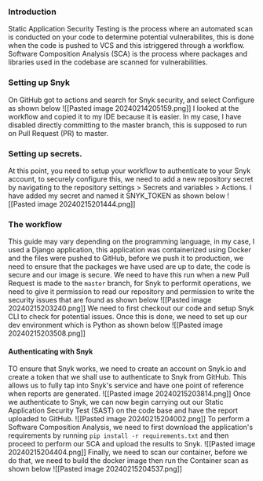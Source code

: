 ### Introduction
Static Application Security Testing is the process where an automated scan is conducted on your code to determine potential vulnerabilites, this is done when the code is pushed to VCS and this istriggered through a workflow.
Software Composition Analysis (SCA) is the process where packages and libraries used in the codebase are scanned for vulnerabilities.

### Setting up Snyk
On GitHub  got to actions and search for Snyk security, and select Configure as shown below
![[Pasted image 20240214205159.png]]
I looked at the workflow and copied it to my IDE because it is easier. In my case, I have disabled directly committing to the master branch, this is supposed to run on Pull Request (PR) to master.
### Setting up secrets.
At this point, you need to setup your workflow to authenticate to your Snyk account, to securely configure this, we need to add a new repository secret by navigating to the repository settings > Secrets and variables > Actions. I have added my secret and named it SNYK_TOKEN as shown below
![[Pasted image 20240215201444.png]]

### The workflow
This guide may vary depending on the programming language, in my case, I used a Django application, this application was containerized using Docker and the files were pushed to GitHub, before we push it to production, we need to ensure that the packages we have used are up to date, the code is secure and our image is secure.
We need to have this run when a new Pull Request is made to the `master` branch, for Snyk to performit operations, we need to give it permission to read our repository and permission to write the security issues that are found as shown below
![[Pasted image 20240215203240.png]]
We need to first checkout our code  and setup Snyk CLI to check for potential issues. Once this is done, we need to set up our dev environment which is Python as shown below
![[Pasted image 20240215203508.png]]
#### Authenticating with Snyk
TO ensure that Snyk works, we need to create an account on Snyk.io and create a token that we shall use to authenticate to Snyk from GitHub. This allows us to fully tap into Snyk's service and have one point of reference when reports are generated.
![[Pasted image 20240215203814.png]]
Once we authenticate to Snyk, we can now begin carrying out our Static Application Security Test (SAST) on the code base and have the report uploaded to GitHub.
![[Pasted image 20240215204002.png]]
To perform a Software Composition Analysis, we need to first download the application's requirements by running `pip install -r requirements.txt` and then proceed to perform our SCA and upload the results to Snyk.
![[Pasted image 20240215204404.png]]
Finally, we need to scan our container, before we do that, we need to build the docker image then run the Container scan as shown below
![[Pasted image 20240215204537.png]]
